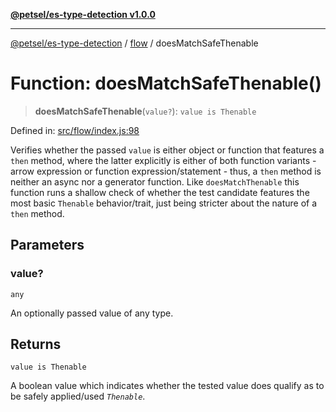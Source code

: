 [**@petsel/es-type-detection v1.0.0**](../../README.md)

***

[@petsel/es-type-detection](../../modules.md) / [flow](../README.md) / doesMatchSafeThenable

# Function: doesMatchSafeThenable()

> **doesMatchSafeThenable**(`value?`): `value is Thenable`

Defined in: [src/flow/index.js:98](https://github.com/petsel/es-type-detection/blob/ee065d8dbfab0995c95e9bb864d87647f5391dda/src/flow/index.js#L98)

Verifies whether the passed `value` is either object or function that
features a `then` method, where the latter explicitly is either of both
function variants - arrow expression or function expression/statement -
thus, a `then` method is neither an async nor a generator function.
Like `doesMatchThenable` this function runs a shallow check of whether
the test candidate features the most basic `Thenable` behavior/trait,
just being stricter about the nature of a `then` method.

## Parameters

### value?

`any`

An optionally passed value of any type.

## Returns

`value is Thenable`

A boolean value which indicates whether the tested value does qualify
 as to be safely applied/used _`Thenable`_.
